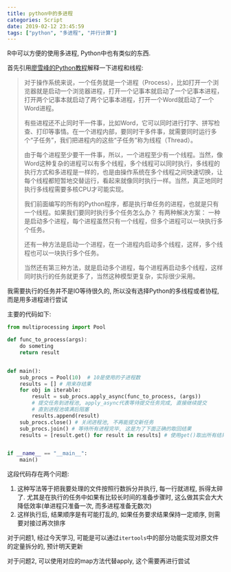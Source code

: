 ```yaml
---
title: python中的多进程
categories: Script
date: 2019-02-12 23:45:59
tags: ["python", "多进程", "并行计算"]
---
```


R中可以方便的使用多进程, Python中也有类似的东西.
<!-- 摘要部分 -->
<!-- more -->
首先引用[廖雪峰的Python教程](https://www.liaoxuefeng.com/wiki/0014316089557264a6b348958f449949df42a6d3a2e542c000/0014319272686365ec7ceaeca33428c914edf8f70cca383000)解释一下进程和线程:

> 对于操作系统来说，一个任务就是一个进程（Process），比如打开一个浏览器就是启动一个浏览器进程，打开一个记事本就启动了一个记事本进程，打开两个记事本就启动了两个记事本进程，打开一个Word就启动了一个Word进程。
>
> 有些进程还不止同时干一件事，比如Word，它可以同时进行打字、拼写检查、打印等事情。在一个进程内部，要同时干多件事，就需要同时运行多个“子任务”，我们把进程内的这些“子任务”称为线程（Thread）。
>
> 由于每个进程至少要干一件事，所以，一个进程至少有一个线程。当然，像Word这种复杂的进程可以有多个线程，多个线程可以同时执行，多线程的执行方式和多进程是一样的，也是由操作系统在多个线程之间快速切换，让每个线程都短暂地交替运行，看起来就像同时执行一样。当然，真正地同时执行多线程需要多核CPU才可能实现。
>
> 我们前面编写的所有的Python程序，都是执行单任务的进程，也就是只有一个线程。如果我们要同时执行多个任务怎么办？
> 有两种解决方案：
> 一种是启动多个进程，每个进程虽然只有一个线程，但多个进程可以一块执行多个任务。
> 
> 还有一种方法是启动一个进程，在一个进程内启动多个线程，这样，多个线程也可以一块执行多个任务。
> 
> 当然还有第三种方法，就是启动多个进程，每个进程再启动多个线程，这样同时执行的任务就更多了，当然这种模型更复杂，实际很少采用。

我需要执行的任务并不是IO等待很久的, 所以没有选择Python的多线程或者协程, 而是用多进程进行尝试

主要的代码如下:

```python
from multiprocessing import Pool

def func_to_process(args):
    do someting
    return result


def main():
    sub_procs = Pool(10)  # 10是使用的子进程数
    results = [] # 用来存结果
    for obj in iterable:
        result = sub_procs.apply_async(func_to_process, (args))
        # 提交任务到进程池, apply_async代表等待提交任务完成, 直接继续提交
        # 直到进程池填满后阻塞
        results.append(result)
    sub_procs.close() # 关闭进程池, 不再能提交新任务
    sub_procs.join() # 等待所有进程完毕, 这是为了下面正确的取回结果
    results = [result.get() for result in results] # 使用get()取出所有结果


if __name__ == "__main__":
    main()
```

这段代码存在两个问题:

1. 这种写法等于把我要处理的文件按照行数拆分并执行, 每一行就进程, 拆得太碎了. 尤其是在执行的任务中如果有比较长时间的准备步骤时, 这么做其实会大大降低效率(单进程只准备一次, 而多进程准备无数次)
2. 这样执行后, 结果顺序是有可能打乱的, 如果任务要求结果保持一定顺序, 则需要对接过再次排序

对于问题1, 经过今天学习, 可能是可以通过`itertools`中的部分功能实现对原文件的定量拆分的, 预计明天更新

对于问题2, 可以使用对应的map方法代替apply, 这个需要再进行尝试